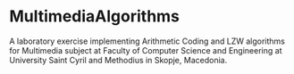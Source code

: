 # MultimediaAlgorithms
A laboratory exercise implementing Arithmetic Coding and LZW algorithms for Multimedia subject at Faculty of Computer Science and Engineering at University Saint Cyril and Methodius in Skopje, Macedonia.

